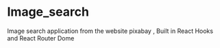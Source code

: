 # Image_search
Image search application from the website pixabay ,
Built in  React Hooks and React Router Dome

